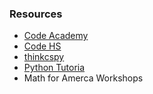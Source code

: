 ### Resources
* [Code Academy](https://www.codecademy.com/)
* [Code HS](https://codehs.com/)
* [thinkcspy](https://runestone.academy/ns/books/published/thinkcspy/index.html)
* [Python Tutoria](https://www.w3schools.com/python/)
* Math for Amerca Workshops
